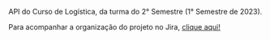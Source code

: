 API do Curso de Logística, da turma do 2° Semestre (1° Semestre de 2023).

Para acompanhar a organização do projeto no Jira, [clique aqui!](https://apilog.atlassian.net/jira/software/projects/PFRRV/boards/2/backlog)


